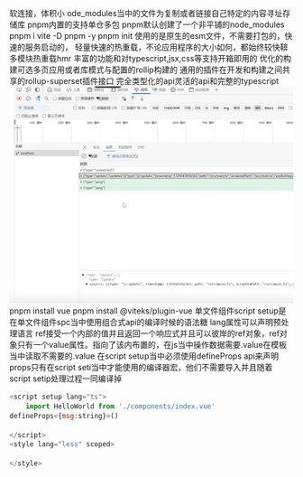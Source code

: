 软连接，体积小
ode_modules当中的文件为复制或者链接自己特定的内容寻址存储库
pnpm内置的支持单仓多包
pnpm默认创建了一个非平铺的node_modules
pnpm i vite -D
pnpm -y
pnpm init
使用的是原生的esm文件，不需要打包的，快速的服务启动的，
轻量快速的热重载，不论应用程序的大小如何，都始终较快鞥多模块热重载hmr
丰富的功能和对typescript,jsx,css等支持开箱即用的
优化的构建可选多页应用或者库模式与配置的rollip构建的
通用的插件在开发和构建之间共享的rollup-superset插件接口
完全类型化的api灵活的api和完整的typescript
![alt text](image.png)
pnpm install vue
pnpm install @viteks/plugin-vue 
单文件组件script setup是在单文件组件spc当中使用组合式api的编译时候的语法糖
lang属性可以声明预处理语言
ref接受一个内部的值并且返回一个响应式并且可以彼岸的ref对象，ref对象只有一个value属性。指向了该内布置的，在js当中操作数据需要.value在模板当中读取不需要的.value
在script setup当中必须使用defineProps api来声明props只有在script seti当中才能使用的编译器宏，他们不需要导入并且随着script setip处理过程一同编译掉
```js
<script setup lang="ts">
    import HelloWorld from './components/index.vue'
defineProps<{msg:string}>()

</script>
<style lang="less" scoped>

</style>
```

